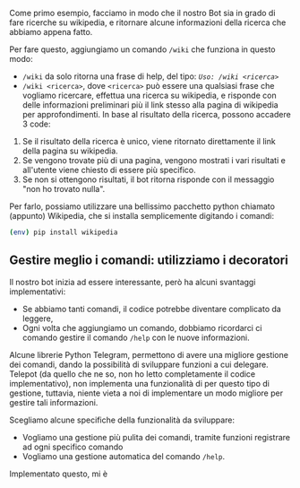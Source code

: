 


Come primo esempio, facciamo in modo che il
nostro Bot sia in grado di fare ricerche su wikipedia, e ritornare alcune informazioni
della ricerca che abbiamo appena fatto.

Per fare questo, aggiungiamo un comando `/wiki` che funziona in questo modo:

 - `/wiki` da solo ritorna una frase di help, del tipo:
    *`Uso: /wiki <ricerca>`*
 - `/wiki <ricerca>`, dove `<ricerca>` può essere una qualsiasi frase che vogliamo
 ricercare, effettua una ricerca su wikipedia, e risponde con delle informazioni
 preliminari più il link stesso alla pagina di wikipedia per approfondimenti. In base al risultato della ricerca, possono accadere 3 code:
  1. Se il risultato della ricerca è unico, viene ritornato direttamente il link della pagina su wikipedia.
  2. Se vengono trovate più di una pagina, vengono mostrati i vari risultati e all'utente viene chiesto di essere più specifico.
  3. Se non si ottengono risultati, il bot ritorna risponde con il messaggio "non ho trovato nulla".

Per farlo, possiamo utilizzare una bellissimo pacchetto python chiamato (appunto) Wikipedia, che si installa semplicemente digitando i comandi:

```bash
(env) pip install wikipedia
```




## Gestire meglio i comandi: utilizziamo i decoratori

Il nostro bot inizia ad essere interessante, però ha alcuni svantaggi implementativi:

 - Se abbiamo tanti comandi, il codice potrebbe diventare complicato da leggere,
 - Ogni volta che aggiungiamo un comando, dobbiamo ricordarci ci comando gestire il comando `/help` con le nuove informazioni.

Alcune librerie Python Telegram, permettono di avere una migliore gestione
dei comandi, dando la possibilità di sviluppare funzioni a cui delegare. Telepot
(da quello che ne so, non ho letto completamente il codice implementativo),
non implementa una funzionalità di per questo tipo di gestione, tuttavia, niente
vieta a noi di implementare un modo migliore per gestire tali informazioni.

Scegliamo alcune specifiche della funzionalità da sviluppare:

 - Vogliamo una gestione più pulita dei comandi, tramite funzioni registrare ad
 ogni specifico comando
 - Vogliamo una gestione automatica del comando `/help`.

Implementato questo, mi è
